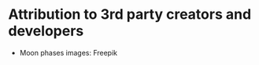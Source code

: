 Attribution to 3rd party creators and developers
================================================

- Moon phases images: Freepik
